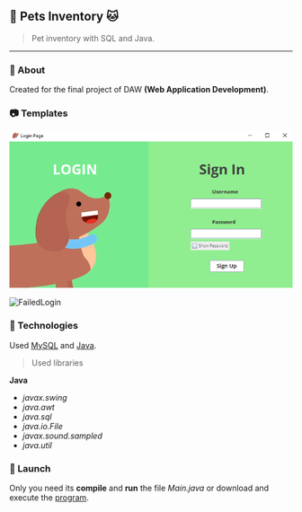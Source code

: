 ## 🐶 Pets Inventory 🐱

 > Pet inventory with SQL and Java.

 ***

### 📄 About 

Created for the final project of DAW **(Web Application Development)**. 

### 📷 Templates

![LoginPage](./docs/LoginView.png "Login View")

![FailedLogin](https://raw.githubusercontent.com/le4nnt0nn/GestorInventarioProject/main/docs/FailedView.png?token=ARB4KV52V7AHOMHIVSBSL3DASRBK2 "Failed Login View")


### 🧪 Technologies

Used [MySQL](https://dev.mysql.com/doc/ "MySQL Documentation") and [Java](https://docs.oracle.com/en/java/ "Java Documentation").

> Used libraries

**Java**

* _javax.swing_
* _java.awt_
* _java.sql_
* _java.io.File_
* _javax.sound.sampled_
* _java.util_

### 🚀 Launch

Only you need its **compile** and **run** the file _Main.java_ or download and execute the [program](https://docs.oracle.com/en/java/ "Download .exe").







